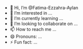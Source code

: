 - 👋 Hi, I’m @Fatima-Ezzahra-Aylan
- 👀 I’m interested in ...
- 🌱 I’m currently learning ...
- 💞️ I’m looking to collaborate on ...
- 📫 How to reach me ...
- 😄 Pronouns: ...
- ⚡ Fun fact: ...

<!---
Fatima-Ezzahra-Aylan/Fatima-Ezzahra-Aylan is a ✨ special ✨ repository because its `README.md` (this file) appears on your GitHub profile.
You can click the Preview link to take a look at your changes.
--->

